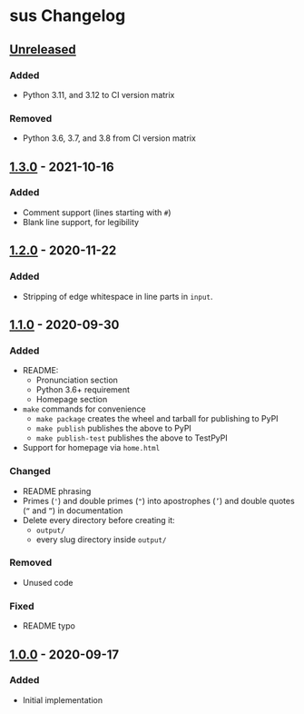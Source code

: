# sus Changelog


<!--
- Added: for new features
- Changed: for changes in existing functionality
- Deprecated: for soon-to-be removed features
- Removed: for now removed features
- Fixed: for any bug fixes
- Security: in case of vulnerabilities
-->


## [Unreleased]

### Added
- Python 3.11, and 3.12 to CI version matrix

### Removed
- Python 3.6, 3.7, and 3.8 from CI version matrix


## [1.3.0] - 2021-10-16

### Added
- Comment support (lines starting with `#`)
- Blank line support, for legibility


## [1.2.0] - 2020-11-22

### Added
- Stripping of edge whitespace in line parts in `input`.


## [1.1.0] - 2020-09-30

### Added
- README:
  - Pronunciation section
  - Python 3.6+ requirement
  - Homepage section
- `make` commands for convenience
  - `make package` creates the wheel and tarball for publishing to PyPI
  - `make publish` publishes the above to PyPI
  - `make publish-test` publishes the above to TestPyPI
- Support for homepage via `home.html`

### Changed
- README phrasing
- Primes (`'`) and double primes (`"`) into apostrophes (`’`) and double quotes (`“` and `”`) in documentation
- Delete every directory before creating it:
  - `output/`
  - every slug directory inside `output/`

### Removed
- Unused code

### Fixed
- README typo


## [1.0.0] - 2020-09-17

### Added
- Initial implementation


[Unreleased]: https://github.com/nkantar/sus/compare/1.3.0...HEAD
[1.3.0]: https://github.com/nkantar/sus/compare/1.2.0...1.3.0
[1.2.0]: https://github.com/nkantar/sus/compare/1.1.0...1.2.0
[1.1.0]: https://github.com/nkantar/sus/compare/1.0.0...1.1.0
[1.0.0]: https://github.com/nkantar/sus/releases/tag/1.0.0
